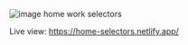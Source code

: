 ![image](https://github.com/bunyodzaripov/Selectors/assets/111201762/0a8c5c51-78d0-4e35-a715-6494672657bf)
home work selectors

Live view:
https://home-selectors.netlify.app/
